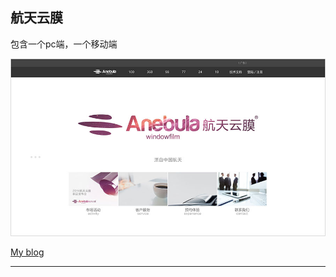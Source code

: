 ## 航天云膜

包含一个pc端，一个移动端

![航天云膜](https://raw.githubusercontent.com/bin248163/yunmo/master/images/home.jpg)

[My blog](http://www.qianxiaoduan.com/)

----
